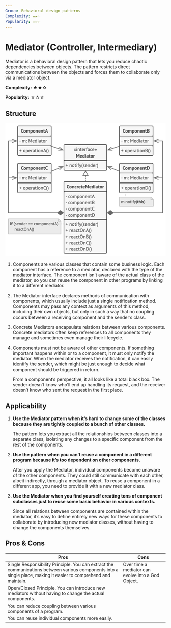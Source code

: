 ```yaml
---
Group: Behavioral design patterns
Complexity: ★★☆
Popularity: ☆☆☆
---
```

# Mediator (Controller, Intermediary)

Mediator is a behavioral design pattern that lets you reduce chaotic dependencies between objects. The pattern restricts direct communications between the objects and forces them to collaborate only via a mediator object.

**Complexity:** ★★☆

**Popularity:** ☆☆☆

## Structure

![Mediator](../../media/mediator.png)

1. Components are various classes that contain some business logic. Each component has a reference to a mediator, declared with the type of the mediator interface. The component isn’t aware of the actual class of the mediator, so you can reuse the component in other programs by linking it to a different mediator.
2. The Mediator interface declares methods of communication with components, which usually include just a single notification method. Components may pass any context as arguments of this method, including their own objects, but only in such a way that no coupling occurs between a receiving component and the sender’s class.
3. Concrete Mediators encapsulate relations between various components. Concrete mediators often keep references to all components they manage and sometimes even manage their lifecycle.
4. Components must not be aware of other components. If something important happens within or to a component, it must only notify the mediator. When the mediator receives the notification, it can easily identify the sender, which might be just enough to decide what component should be triggered in return.

    From a component’s perspective, it all looks like a total black box. The sender doesn’t know who’ll end up handling its request, and the receiver doesn’t know who sent the request in the first place.

## Applicability

1. **Use the Mediator pattern when it’s hard to change some of the classes because they are tightly coupled to a bunch of other classes.**

    The pattern lets you extract all the relationships between classes into a separate class, isolating any changes to a specific component from the rest of the components.

2. **Use the pattern when you can’t reuse a component in a different program because it’s too dependent on other components.**

    After you apply the Mediator, individual components become unaware of the other components. They could still communicate with each other, albeit indirectly, through a mediator object. To reuse a component in a different app, you need to provide it with a new mediator class.

3. **Use the Mediator when you find yourself creating tons of component subclasses just to reuse some basic behavior in various contexts.**

    Since all relations between components are contained within the mediator, it’s easy to define entirely new ways for these components to collaborate by introducing new mediator classes, without having to change the components themselves.

## Pros & Cons

| Pros                                                                                                                                                             | Cons                                               |
| ---------------------------------------------------------------------------------------------------------------------------------------------------------------- | -------------------------------------------------- |
| Single Responsibility Principle. You can extract the communications between various components into a single place, making it easier to comprehend and maintain. | Over time a mediator can evolve into a God Object. |
| Open/Closed Principle. You can introduce new mediators without having to change the actual components.                                                           |                                                    |
| You can reduce coupling between various components of a program.                                                                                                 |                                                    |
| You can reuse individual components more easily.                                                                                                                 |                                                    |